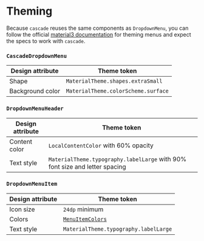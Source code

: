 # Theming

Because `cascade` reuses the same components as `DropdownMenu`, you can follow the
official [material3 documentation](https://m3.material.io/components/menus/specs) for theming menus and expect the
specs to work with `cascade`.

### `CascadeDropdownMenu`

| Design attribute | Theme token                         |
|------------------|-------------------------------------|
| Shape            | `MaterialTheme.shapes.extraSmall`   |
| Background color | `MaterialTheme.colorScheme.surface` |

### `DropdownMenuHeader`

| Design attribute | Theme token                                                                 |
|------------------|-----------------------------------------------------------------------------|
| Content color    | `LocalContentColor` with 60% opacity                                        |
| Text style       | `MaterialTheme.typography.labelLarge` with 90% font size and letter spacing |     

### `DropdownMenuItem`

| Design attribute   | Theme token                           |
|--------------------|---------------------------------------|
| Icon size          | `24dp` minimum                        |    
| Colors             | [`MenuItemColors`][menu_item_colors]  |
| Text style         | `MaterialTheme.typography.labelLarge` |     

[drop_down_menu_item]: https://developer.android.com/reference/kotlin/androidx/compose/material3/package-summary#DropdownMenuItem(kotlin.Function0,kotlin.Function0,androidx.compose.ui.Modifier,kotlin.Function0,kotlin.Function0,kotlin.Boolean,androidx.compose.material3.MenuItemColors,androidx.compose.foundation.layout.PaddingValues,androidx.compose.foundation.interaction.MutableInteractionSource)

[menu_item_colors]: https://cs.android.com/androidx/platform/frameworks/support/+/androidx-main:compose/material3/material3/src/commonMain/kotlin/androidx/compose/material3/Menu.kt?q=file:androidx%2Fcompose%2Fmaterial3%2FMenu.kt%20class:androidx.compose.material3.MenuItemColors
